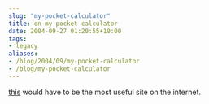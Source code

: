 ```yaml
---
slug: "my-pocket-calculator"
title: on my pocket calculator
date: 2004-09-27 01:20:55+10:00
tags:
- legacy
aliases:
- /blog/2004/09/my-pocket-calculator
- /blog/my-pocket-calculator
---
```


<a href="http://www.webcalc.net/index.php">this</a> would have to be the most useful site on the internet.

